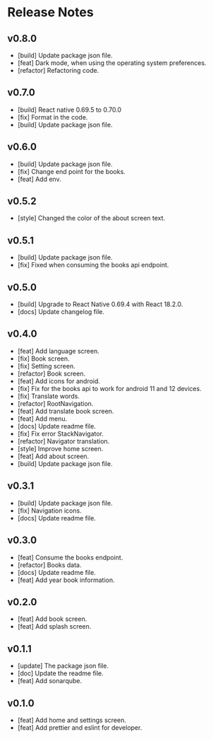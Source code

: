 # Release Notes

## v0.8.0

-   [build] Update package json file.
-   [feat] Dark mode, when using the operating system preferences.
-   [refactor] Refactoring code.

## v0.7.0

-   [build] React native 0.69.5 to 0.70.0
-   [fix] Format in the code.
-   [build] Update package json file.

## v0.6.0

-   [build] Update package json file.
-   [fix] Change end point for the books.
-   [feat] Add env.

## v0.5.2

-   [style] Changed the color of the about screen text.

## v0.5.1

-   [build] Update package json file.
-   [fix] Fixed when consuming the books api endpoint.

## v0.5.0

-   [build] Upgrade to React Native 0.69.4 with React 18.2.0.
-   [docs] Update changelog file.

## v0.4.0

-   [feat] Add language screen.
-   [fix] Book screen.
-   [fix] Setting screen.
-   [refactor] Book screen.
-   [feat] Add icons for android.
-   [fix] Fix for the books api to work for android 11 and 12 devices.
-   [fix] Translate words.
-   [refactor] RootNavigation.
-   [feat] Add translate book screen.
-   [feat] Add menu.
-   [docs] Update readme file.
-   [fix] Fix error StackNavigator.
-   [refactor] Navigator translation.
-   [style] Improve home screen.
-   [feat] Add about screen.
-   [build] Update package json file.

## v0.3.1

-   [build] Update package json file.
-   [fix] Navigation icons.
-   [docs] Update readme file.

## v0.3.0

-   [feat] Consume the books endpoint.
-   [refactor] Books data.
-   [docs] Update readme file.
-   [feat] Add year book information.

## v0.2.0

-   [feat] Add book screen.
-   [feat] Add splash screen.

## v0.1.1

-   [update] The package json file.
-   [doc] Update the readme file.
-   [feat] Add sonarqube.

## v0.1.0

-   [feat] Add home and settings screen.
-   [feat] Add prettier and eslint for developer.
